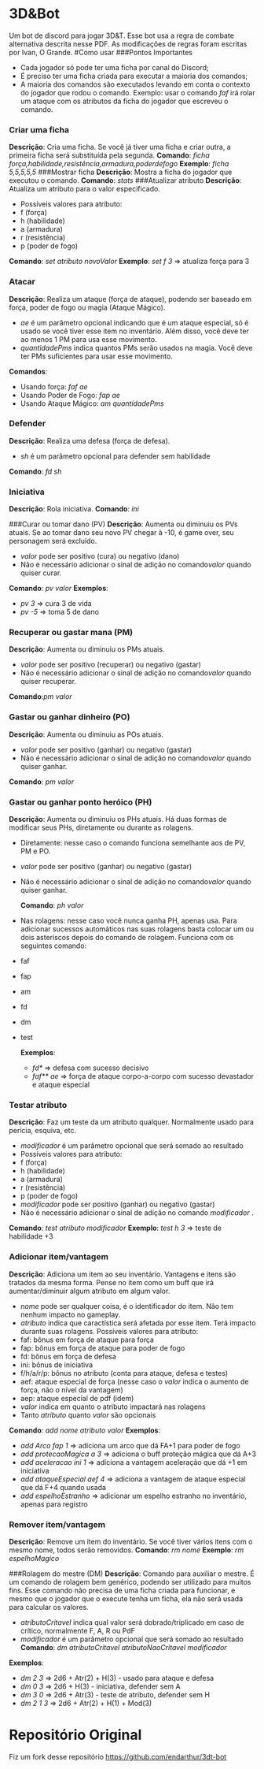 # 3D&amp;Bot
Um bot de discord para jogar 3D&T. Esse bot usa a regra de combate alternativa descrita nesse PDF. As modificações de regras foram escritas por Ivan, O Grande.
#Como usar
###Pontos Importantes
- Cada jogador só pode ter uma ficha por canal do Discord;
- É preciso ter uma ficha criada para executar a maioria dos comandos;
- A maioria dos comandos são executados levando em conta o contexto do jogador que rodou o comando. Exemplo: usar o comando *faf* irá rolar um ataque com os atributos da ficha do jogador que escreveu o comando.

### Criar uma ficha
**Descrição**: Cria uma ficha. Se você já tiver uma ficha e criar outra, a primeira ficha será substituída pela segunda.
**Comando**: *ficha força,habilidade,resistência,armadura,poderdefogo*
**Exemplo**: *ficha 5,5,5,5,5*
###Mostrar ficha
**Descrição**: Mostra a ficha do jogador que executou o comando.
**Comando**: *stats*
###Atualizar atributo
**Descrição**: Atualiza um atributo para o valor especificado. 
- Possíveis valores para atributo:
 - f (força)
 - h (habilidade)
 - a (armadura)
 - r (resistência)
 - p (poder de fogo)

**Comando**: *set atributo novoValor*
**Exemplo**: *set f 3* => atualiza força para 3
### Atacar
**Descrição**: Realiza um ataque (força de ataque), podendo ser baseado em força, poder de fogo ou magia (Ataque Mágico).
- *ae* é um parâmetro opcional indicando que é um ataque especial, só é usado se você tiver esse item no inventário. Além disso, você deve ter ao menos 1 PM para usa esse movimento.
- *quantidadePms* indica quantos PMs serão usados na magia. Você deve ter PMs suficientes para usar esse movimento.

**Comandos**:
- Usando força:
*faf ae*
- Usando Poder de Fogo:
*fap ae*
- Usando Ataque Mágico:
*am quantidadePms*

### Defender
**Descrição**: Realiza uma defesa (força de defesa).
- *sh* é um parâmetro opcional para defender sem habilidade

**Comando**: *fd sh*

### Iniciativa
**Descrição**: Rola iniciativa.
**Comando**: *ini*

###Curar ou tomar dano (PV)
**Descrição**: Aumenta ou diminuiu os PVs atuais. Se ao tomar dano seu novo PV chegar à -10, é game over, seu personagem será excluído.
- *valor* pode ser positivo (cura) ou negativo (dano)
- Não é necessário adicionar  o sinal de adição no comando*valor*  quando quiser curar.

**Comando**: *pv valor*
**Exemplos**: 
- *pv 3* => cura 3 de vida
- *pv -5* => toma 5 de dano

### Recuperar ou gastar mana (PM)
**Descrição**: Aumenta ou diminuiu os PMs atuais.
- *valor* pode ser positivo (recuperar) ou negativo (gastar)
- Não é necessário adicionar  o sinal de adição no comando*valor*  quando quiser recuperar.

**Comando**:*pm valor*

### Gastar ou ganhar dinheiro (PO)
**Descrição**: Aumenta ou diminuiu as POs atuais.
- *valor* pode ser positivo (ganhar) ou negativo (gastar)
- Não é necessário adicionar  o sinal de adição no comando*valor*  quando quiser ganhar.

**Comando**: *pm valor*

### Gastar ou ganhar ponto heróico (PH)
**Descrição**: Aumenta ou diminuiu os PHs atuais. Há duas formas de modificar seus PHs, diretamente ou durante as rolagens.
- Diretamente: nesse caso o comando funciona semelhante aos de PV, PM e PO.
 - *valor* pode ser positivo (ganhar) ou negativo (gastar)
 - Não é necessário adicionar  o sinal de adição no comando*valor*  quando quiser ganhar.

	**Comando**: *ph valor*

- Nas rolagens: nesse caso você nunca ganha PH, apenas usa. Para adicionar sucessos automáticos nas suas rolagens basta colocar um ou dois asteriscos depois do comando de rolagem. Funciona com os seguintes comando:
 - faf
 - fap
 - am
 - fd
 - dm
 - test

	**Exemplos**:
	- *fd&ast;* => defesa com sucesso decisivo
	- *faf&ast;&ast; ae* => força de ataque corpo-a-corpo com sucesso devastador e ataque especial

### Testar atributo
**Descrição**: Faz um teste da um atributo qualquer. Normalmente usado para perícia, esquiva, etc.
- *modificador* é um parâmetro opcional que será somado ao resultado
- Possíveis valores para atributo: 
 - f (força)
 - h (habilidade)
 - a (armadura)
 - r (resistência)
 - p (poder de fogo)
- *modificador* pode ser positivo (ganhar) ou negativo (gastar)
- Não é necessário adicionar  o sinal de adição no comando *modificador* .

**Comando**: *test atributo modificador*
**Exemplo**: *test h 3* => teste de habilidade +3

### Adicionar item/vantagem
**Descrição**: Adiciona um item ao seu inventário. Vantagens e itens são tratados da mesma forma. Pense no item como um buff que irá aumentar/diminuir algum atributo em algum valor.
- *nome* pode ser qualquer coisa, é o identificador do item. Não tem nenhum impacto no gameplay.
- *atributo* indica que caractística será afetada por esse item. Terá impacto durante suas rolagens. Possíveis valores para atributo:
 - faf: bônus em força de ataque para força
 - fap: bônus em força de ataque para poder de fogo
 - fd: bônus em força de defesa
 - ini: bônus de iniciativa
 - f/h/a/r/p: bônus no atributo (conta para ataque, defesa e testes)
  - aef: ataque especial de força (nesse caso o *valor* indica o aumento de força, não o nível da vantagem)
  - aep: ataque especial de pdf (idem)
- *valor* indica em quanto o atributo impactará nas rolagens
- Tanto *atributo* quanto *valor* são opcionais

**Comando**: *add nome atributo valor*
**Exemplos**:
- *add Arco fap 1* => adiciona um arco que dá FA+1 para poder de fogo
- *add protecaoMagica a 3* => adiciona o buff proteção mágica que dá A+3
- *add aceleracao ini 1* => adiciona a vantagem aceleração que dá +1 em iniciativa
- *add ataqueEspecial aef 4* => adiciona a vantagem de ataque especial que dá F+4 quando usada
- *add espelhoEstranho* => adicionar um espelho estranho no inventário, apenas para registro
  
### Remover item/vantagem
**Descrição**: Remove um item do inventário. Se você tiver vários itens com o mesmo nome, todos serão removidos.
**Comando**: *rm nome*
**Exemplo**: *rm espelhoMagico*

###Rolagem do mestre (DM)
**Descrição**: Comando para auxiliar o mestre. É um comando de rolagem bem genérico, podendo ser utilizado para muitos fins. Esse comando não precisa de uma ficha criada para funcionar, e mesmo que o jogador que o execute tenha um ficha, ela não será usada para calcular os valores.
- *atributoCritavel* indica qual valor será dobrado/triplicado em caso de crítico, normalmente F, A, R ou PdF
- *modificador* é um parâmetro opcional que será somado ao resultado
**Comando**: *dm atributoCritavel atributoNaoCritavel modificador*

**Exemplos**: 
- *dm 2 3* => 2d6 + Atr(2) + H(3) - usado para ataque e defesa
- *dm 0 3* => 2d6 + H(3) - iniciativa, defender sem A
- *dm 3 0* => 2d6 + Atr(3) - teste de atributo, defender sem H
- *dm 2 1 3* => 2d6 + Atr(2) + H(1) + Mod(3)

# Repositório Original
Fiz um fork desse repositório https://github.com/endarthur/3dt-bot
